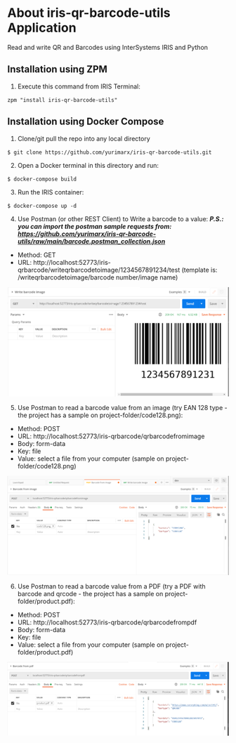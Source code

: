 # About iris-qr-barcode-utils Application
Read and write QR and Barcodes using InterSystems IRIS and Python

## Installation using ZPM
1. Execute this command from IRIS Terminal:
```
zpm "install iris-qr-barcode-utils"
```

## Installation using Docker Compose
1. Clone/git pull the repo into any local directory

```
$ git clone https://github.com/yurimarx/iris-qr-barcode-utils.git
```

2. Open a Docker terminal in this directory and run:

```
$ docker-compose build
```

3. Run the IRIS container:

```
$ docker-compose up -d 
```

4. Use Postman (or other REST Client) to Write a barcode to a value:
<i><b>P.S.: you can import the postman sample requests from: https://github.com/yurimarx/iris-qr-barcode-utils/raw/main/barcode.postman_collection.json</b></i>

- Method: GET
- URL: http://localhost:52773/iris-qrbarcode/writeqrbarcodetoimage/1234567891234/test (template is: /writeqrbarcodetoimage/barcode number/image name)

![Write barcode](https://github.com/yurimarx/iris-qr-barcode-utils/raw/main/writebarcode.png "Write Bar code")


5. Use Postman to read a barcode value from an image (try EAN 128 type - the project has a sample on project-folder/code128.png): 

- Method: POST
- URL: http://localhost:52773/iris-qrbarcode/qrbarcodefromimage
- Body: form-data
- Key: file
- Value: select a file from your computer (sample on project-folder/code128.png)

![Read Image barcode](https://github.com/yurimarx/iris-qr-barcode-utils/raw/main/readbarcode.png "Read Image Barcode")

6. Use Postman to read a barcode value from a PDF (try a PDF with barcode and qrcode - the project has a sample on project-folder/product.pdf): 

- Method: POST
- URL: http://localhost:52773/iris-qrbarcode/qrbarcodefrompdf
- Body: form-data
- Key: file
- Value: select a file from your computer (sample on project-folder/product.pdf)

![Read PDF barcodes](https://github.com/yurimarx/iris-qr-barcode-utils/raw/main/readbarcodepdf.png "Read PDF Barcodes")

